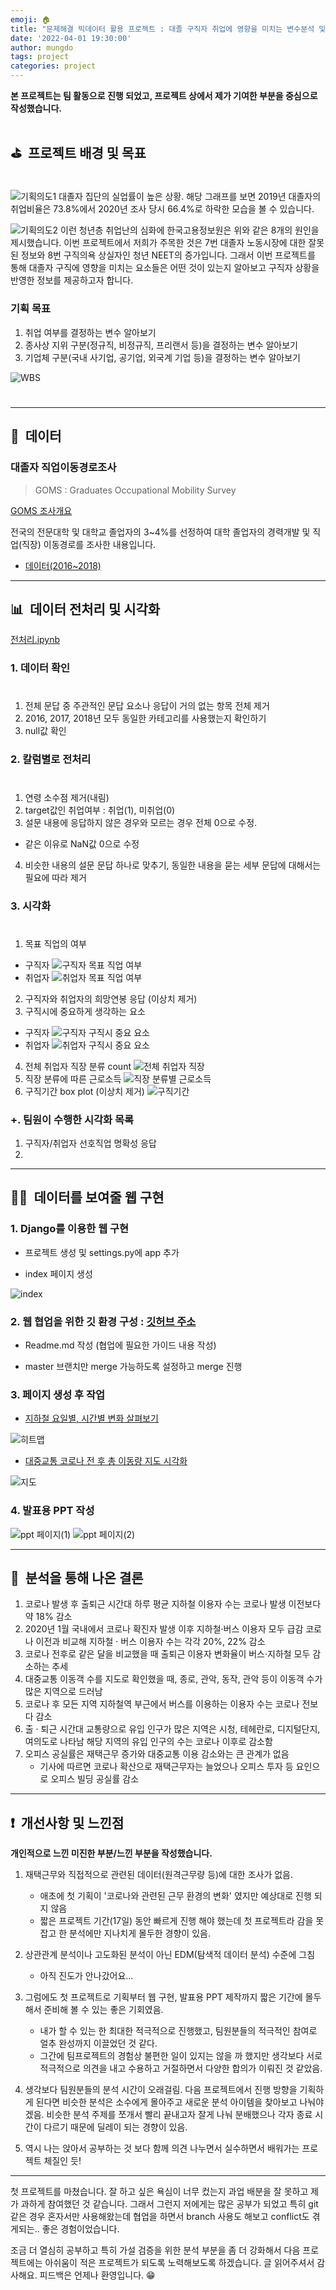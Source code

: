 ```yaml
---
emoji: 🏠
title: "문제해결 빅데이터 활용 프로젝트 : 대졸 구직자 취업에 영향을 미치는 변수분석 및 취업예측 모델"
date: '2022-04-01 19:30:00'
author: mungdo
tags: project
categories: project
---
```


__본 프로젝트는 팀 활동으로 진행 되었고, 프로젝트 상에서 제가 기여한 부분을 중심으로 작성했습니다.__

#
## ⛳️ &nbsp;프로젝트 배경 및 목표
#  
![기획의도1](./zero_false_one_true_imgs/%EA%B8%B0%ED%9A%8D%EC%9D%98%EB%8F%841.png)
대졸자 집단의 실업률이 높은 상황. 해당 그래프를 보면 2019년 대졸자의 취업비율은 73.8%에서 2020년 조사 당시 66.4%로 하락한 모습을 볼 수 있습니다.
   

![기획의도2](./zero_false_one_true_imgs/%EA%B8%B0%ED%9A%8D%EC%9D%98%EB%8F%842.png)
이런 청년층 취업난의 심화에 한국고용정보원은 위와 같은 8개의 원인을 제시했습니다. 이번 프로젝트에서 저희가 주목한 것은 7번 대졸자 노동시장에 대한 잘못된 정보와 8번 구직의욕 상실자인 청년 NEET의 증가입니다.
그래서 이번 프로젝트를 통해 대졸자 구직에 영향을 미치는 요소들은 어떤 것이 있는지 알아보고 구직자 상황을 반영한 정보를 제공하고자 합니다.
   

### 기획 목표
1. 취업 여부를 결정하는 변수 알아보기
2. 종사상 지위 구분(정규직, 비정규직, 프리랜서 등)을 결정하는 변수 알아보기
3. 기업체 구분(국내 사기업, 공기업, 외국계 기업 등)을 결정하는 변수 알아보기

   
![WBS](./zero_false_one_true_imgs/%08WBS.png)

#   
> 

---

## 📄  &nbsp;데이터 

### 대졸자 직업이동경로조사
> GOMS : Graduates Occupational Mobility Survey
  
[GOMS 조사개요](https://survey.keis.or.kr/goms/goms01.jsp)
  
  
전국의 전문대학 및 대학교 졸업자의 3~4%를 선정하여 대학 졸업자의 경력개발 및 직업(직장) 이동경로를 조사한 내용입니다.

- [데이터(2016~2018)](https://survey.keis.or.kr/goms/gomsdownload/List.jsp)
   
  
  
---

## 📊  &nbsp;데이터 전처리 및 시각화

[전처리.ipynb](https://github.com/mungdo/zero_false_one_true/blob/main/%EC%A0%84%EC%B2%98%EB%A6%AC/1%EC%B0%A8%20%EC%A0%84%EC%B2%98%EB%A6%AC/%EC%A0%84%EC%B2%98%EB%A6%AC.ipynb)
  
### 1. 데이터 확인
#
1. 전체 문답 중 주관적인 문답 요소나 응답이 거의 없는 항목 전체 제거
2. 2016, 2017, 2018년 모두 동일한 카테고리를 사용했는지 확인하기
3. null값 확인

### 2. 칼럼별로 전처리
#
1. 연령 소수점 제거(내림)
2. target값인 취업여부 : 취업(1), 미취업(0)
3. 설문 내용에 응답하지 않은 경우와 모르는 경우 전체 0으로 수정.
- 같은 이유로 NaN값 0으로 수정
4. 비슷한 내용의 설문 문답 하나로 맞추기, 동일한 내용을 묻는 세부 문답에 대해서는 필요에 따라 제거


### 3. 시각화
# 
1. 목표 직업의 여부 
- 구직자
![구직자 목표 직업 여부](./zero_false_one_true_imgs/%EA%B5%AC%EC%A7%81%EC%9E%90_%EB%AA%A9%ED%91%9C%EC%A7%81%EC%97%85_%EC%97%AC%EB%B6%80.png)
- 취업자
![취업자 목표 직업 여부](./zero_false_one_true_imgs/%EC%B7%A8%EC%97%85%EC%9E%90_%EB%AA%A9%ED%91%9C%EC%A7%81%EC%97%85_%EC%97%AC%EB%B6%80.png)
2. 구직자와 취업자의 희망연봉 응답 (이상치 제거)
![]()
![]()
3. 구직시에 중요하게 생각하는 요소
- 구직자
![구직자 구직시 중요 요소]()
- 취업자
![취업자 구직시 중요 요소]()
4. 전체 취업자 직장 분류 count
![전체 취업자 직장]()
5. 직장 분류에 따른 근로소득
![직장 분류별 근로소득]()
6. 구직기간 box plot (이상치 제거)
![구직기간]()

### +. 팀원이 수행한 시각화 목록
1. 구직자/취업자 선호직업 명확성 응답
2. 

---

## 👩‍💻  &nbsp;데이터를 보여줄 웹 구현

### 1. Django를 이용한 웹 구현

* 프로젝트 생성 및 settings.py에 app 추가

* index 페이지 생성

![index](./heap_pop_imgs/indexPage.gif)

### 2. 웹 협업을 위한 깃 환경 구성 : [깃허브 주소](https://github.com/mungdo/heap_pop)

* Readme.md 작성 (협업에 필요한 가이드 내용 작성)

* master 브랜치만 merge 가능하도록 설정하고 merge 진행

### 3. 페이지 생성 후 작업

* [지하철 요일별, 시간별 변화 살펴보기](#1-지하철-요일별-시간별-변화-살펴보기)

![히트맵](./heap_pop_imgs/time_week_sub.gif)

* [대중교통 코로나 전 후 총 이동량 지도 시각화](#2-대중교통-총-승객-변화-지도-시각화)

![지도](./heap_pop_imgs/covid_map.gif)

### 4. 발표용 PPT 작성

![ppt 페이지(1)](./heap_pop_imgs/ppt_1page.png)
![ppt 페이지(2)](./heap_pop_imgs/ppt_2page.png)



---

## 🏁  &nbsp;분석을 통해 나온 결론

1. 코로나 발생 후 출퇴근 시간대 하루 평균 지하철 이용자 수는 코로나 발생 이전보다 약 18% 감소
2. 2020년 1월 국내에서 코로나 확진자 발생 이후 지하철·버스 이용자 모두 급감 코로나 이전과 비교해 지하철 · 버스 이용자 수는 각각 20%, 22% 감소
3. 코로나 전후로 같은 달을 비교했을 때 출퇴근 이용자 변화율이 버스·지하철 모두 감소하는 추세
4. 대중교통 이동객 수를 지도로 확인했을 때, 종로, 관악, 동작, 관악 등이 이동객 수가 많은 지역으로 드러남 
5. 코로나 후 모든 지역 지하철역 부근에서 버스를 이용하는 이용자 수는 코로나 전보다 감소
6. 출 · 퇴근 시간대 교통량으로 유입 인구가 많은 지역은 시청, 테헤란로, 디지털단지, 여의도로 나타남 해당 지역의 유입 인구의 수는 코로나 이후로 감소함
7. 오피스 공실률은 재택근무 증가와 대중교통 이용 감소와는 큰 관계가 없음
    * 기사에 따르면 코로나 확산으로 재택근무자는 늘었으나 오피스 투자 등 요인으로 오피스 빌딩 공실률 감소


---

## ❗️ &nbsp;개선사항 및 느낀점

__개인적으로 느낀 미진한 부분/느낀 부분을 작성했습니다.__

1. 재택근무와 직접적으로 관련된 데이터(원격근무량 등)에 대한 조사가 없음. 
    * 애초에 첫 기획이 '코로나와 관련된 근무 환경의 변화' 였지만 예상대로 진행 되지 않음
    * 짧은 프로젝트 기간(17일) 동안 빠르게 진행 해야 했는데 첫 프로젝트라 감을 못잡고 한 분석에만 지나치게 몰두한 경향이 있음.

2. 상관관계 분석이나 고도화된 분석이 아닌 EDM(탐색적 데이터 분석) 수준에 그침
    * 아직 진도가 안나갔어요...

3. 그럼에도 첫 프로젝트로 기획부터 웹 구현, 발표용 PPT 제작까지 짧은 기간에 몰두해서 준비해 볼 수 있는 좋은 기회였음.
    * 내가 할 수 있는 한 최대한 적극적으로 진행했고, 팀원분들의 적극적인 참여로 얼추 완성까지 이끌었던 것 같다. 
    * 그간에 팀프로젝트의 경험상 불편한 일이 있지는 않을 까 했지만 생각보다 서로 적극적으로 의견을 내고 수용하고 거절하면서 다양한 합의가 이뤄진 것 같았음.

4. 생각보다 팀원분들의 분석 시간이 오래걸림. 다음 프로젝트에서 진행 방향을 기획하게 된다면 비슷한 분석은 소수에게 몰아주고 새로운 분석 아이템을 찾아보고 나눠야 겠음. 비슷한 분석 주제를 쪼개서 빨리 끝내고자 잘게 나눠 분배했으나 각자 종료 시간이 다르기 때문에 딜레이 되는 경향이 있음.

5. 역시 나는 앉아서 공부하는 것 보다 함께 의견 나누면서 실수하면서 배워가는 프로젝트 체질인 듯!


---

첫 프로젝트를 마쳤습니다. 잘 하고 싶은 욕심이 너무 컸는지 과업 배분을 잘 못하고 제가 과하게 참여했던 것 같습니다. 그래서 그런지 저에게는 많은 공부가 되었고 특히 git 같은 경우 혼자서만 사용해왔는데 협업을 하면서 branch 사용도 해보고 conflict도 겪게되는.. 좋은 경험이었습니다. 

조금 더 열심히 공부하고 특히 가설 검증을 위한 분석 부분을 좀 더 강화해서 다음 프로젝트에는 아쉬움이 적은 프로젝트가 되도록 노력해보도록 하겠습니다. 글 읽어주셔서 감사해요. 피드백은 언제나 환영입니다. 😁




```toc
```

